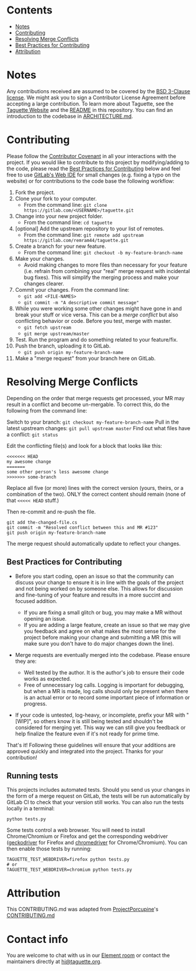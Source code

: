 # Contents
* [Notes](#notes)
* [Contributing](#contributing)
* [Resolving Merge Conflicts](#resolving-merge-conflicts)
* [Best Practices for Contributing](#best-practices-for-contributing)
* [Attribution](#attribution)

# Notes

Any contributions received are assumed to be covered by the [BSD 3-Clause license](https://gitlab.com/remram44/taguette/blob/master/LICENSE.txt). We might ask you to sign a Contributor License Agreement before accepting a large contribution. To learn more about Taguette, see the [Taguette Website](https://www.taguette.org/) and the [README](https://gitlab.com/remram44/taguette/blob/master/README.rst) in this repository. You can find an introduction to the codebase in [ARCHITECTURE.md](https://gitlab.com/remram44/taguette/blob/master/ARCHITECTURE.md).

# Contributing

Please follow the [Contributor Covenant](CODE_OF_CONDUCT.md) in all your interactions with the project. If you would like to contribute to this project by modifying/adding to the code, please read the [Best Practices for Contributing](#best-practices-for-contributing) below and feel free to use [GitLab's Web IDE](https://docs.gitlab.com/ee/user/project/web_ide/) for small changes (e.g. fixing a typo on the website) or for contributions to the code base the following workflow:

1. Fork the project.
2. Clone your fork to your computer.
    * From the command line: `git clone https://gitlab.com/<USERNAME>/taguette.git`
3. Change into your new project folder.
    * From the command line: `cd taguette`
4. [optional]  Add the upstream repository to your list of remotes.
    * From the command line: `git remote add upstream https://gitlab.com/remram44/taguette.git`
5. Create a branch for your new feature.
    * From the command line: `git checkout -b my-feature-branch-name`
6. Make your changes.
    * Avoid making changes to more files than necessary for your feature (i.e. refrain from combining your "real" merge request with incidental bug fixes). This will simplify the merging process and make your changes clearer.
7. Commit your changes. From the command line:
    * `git add <FILE-NAMES>`
    * `git commit -m "A descriptive commit message"`
8. While you were working some other changes might have gone in and break your stuff or vice versa. This can be a *merge conflict* but also conflicting behavior or code. Before you test, merge with master.
    * `git fetch upstream`
    * `git merge upstream/master`
9. Test. Run the program and do something related to your feature/fix.
10. Push the branch, uploading it to GitLab.
    * `git push origin my-feature-branch-name`
11. Make a "merge request" from your branch here on GitLab.

# Resolving Merge Conflicts

Depending on the order that merge requests get processed, your MR may result in a conflict and become un-mergable.  To correct this, do the following from the command line:

Switch to your branch: `git checkout my-feature-branch-name`
Pull in the latest upstream changes: `git pull upstream master`
Find out what files have a conflict: `git status`

Edit the conflicting file(s) and look for a block that looks like this:
```
<<<<<<< HEAD
my awesome change
=======
some other person's less awesome change
>>>>>>> some-branch
```

Replace all five (or more) lines with the correct version (yours, theirs, or
a combination of the two).  ONLY the correct content should remain (none of
that `<<<<< HEAD` stuff.)

Then re-commit and re-push the file.

```
git add the-changed-file.cs
git commit -m "Resolved conflict between this and MR #123"
git push origin my-feature-branch-name
```

The merge request should automatically update to reflect your changes.

## Best Practices for Contributing

* Before you start coding, open an issue so that the community can discuss your change to ensure it is in line with the goals of the project and not being worked on by someone else. This allows for discussion and fine-tuning of your feature and results in a more succint and focused addition.
    * If you are fixing a small glitch or bug, you may make a MR without opening an issue.
    * If you are adding a large feature, create an issue so that we may give you feedback and agree on what makes the most sense for the project before making your change and submitting a MR (this will make sure you don't have to do major changes down the line).

* Merge requests are eventually merged into the codebase. Please ensure they are:
    * Well tested by the author. It is the author's job to ensure their code works as expected.
    * Free of unnecessary log calls. Logging is important for debugging, but when a MR is made, log calls should only be present when there is an actual error or to record some important piece of information or progress.

* If your code is untested, log-heavy, or incomplete, prefix your MR with "[WIP]", so others know it is still being tested and shouldn't be considered for merging yet. This way we can still give you feedback or help finalize the feature even if it's not ready for prime time.

That's it! Following these guidelines will ensure that your additions are approved quickly and integrated into the project. Thanks for your contribution!

## Running tests

This projects includes automated tests. Should you send us your changes in the form of a merge request on GitLab, the tests will be run automatically by GitLab CI to check that your version still works. You can also run the tests locally in a terminal:

```
python tests.py
```

Some tests control a web browser. You will need to install Chrome/Chromium or Firefox and get the corresponding webdriver ([geckodriver](https://github.com/mozilla/geckodriver) for Firefox and [chromedriver](https://chromedriver.chromium.org/downloads) for Chrome/Chromium). You can then enable those tests by running:

```
TAGUETTE_TEST_WEBDRIVER=firefox python tests.py
# or
TAGUETTE_TEST_WEBDRIVER=chromium python tests.py
```

# Attribution

This CONTRIBUTING.md was adapted from [ProjectPorcupine](https://github.com/TeamPorcupine/ProjectPorcupine)'s [CONTRIBUTING.md](https://github.com/TeamPorcupine/ProjectPorcupine/blob/master/CONTRIBUTING.md)

# Contact info

You are welcome to chat with us in our [Element room](https://app.element.io/#/room/#taguette:matrix.org) or contact the maintainers directly at [hi@taguette.org](mailto:hi@taguette.org).
